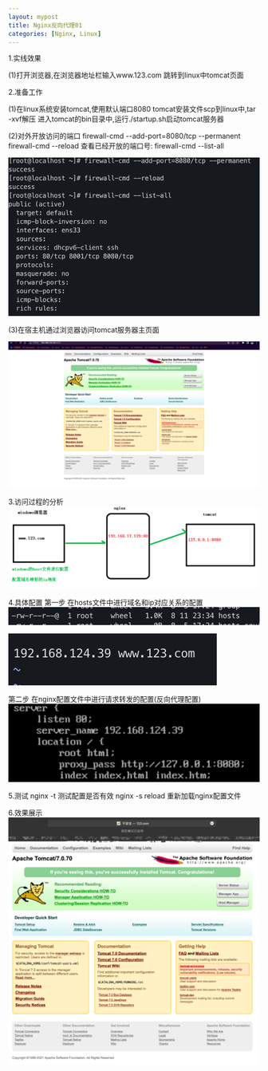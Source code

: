 ```yaml
---
layout: mypost
title: Nginx反向代理01
categories: [Nginx, Linux]
---
```


1.实线效果

(1)打开浏览器,在浏览器地址栏输入www.123.com 跳转到linux中tomcat页面

2.准备工作

(1)在linux系统安装tomcat,使用默认端口8080
tomcat安装文件scp到linux中,tar -xvf解压
进入tomcat的bin目录中,运行./startup.sh启动tomcat服务器

(2)对外开放访问的端口
firewall-cmd --add-port=8080/tcp --permanent
firewall-cmd --reload
查看已经开放的端口号:
firewall-cmd --list-all

![img.png](/posts/2019/01/04/img.png)

(3)在宿主机通过浏览器访问tomcat服务器主页面

![img.png](/posts/2019/01/04/img_1.png)

3.访问过程的分析
![img.png](/posts/2019/01/04/img_2.png)


4.具体配置
第一步 在hosts文件中进行域名和ip对应关系的配置
![img.png](/posts/2019/01/04/img_3.png)

![img.png](/posts/2019/01/04/img_4.png)

第二步 在nginx配置文件中进行请求转发的配置(反向代理配置)
![img.png](/posts/2019/01/04/img_5.png)

5.测试
nginx -t 测试配置是否有效
nginx -s reload  重新加载nginx配置文件

6.效果展示
![img.png](/posts/2019/01/04/img_6.png)
